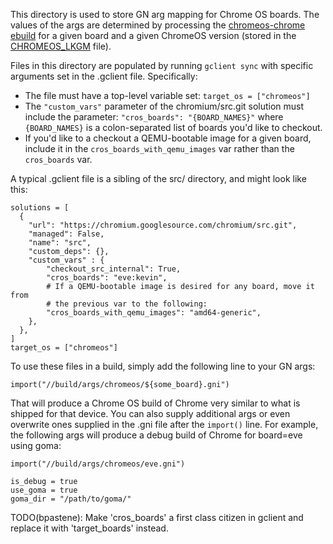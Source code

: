 This directory is used to store GN arg mapping for Chrome OS boards. The values
of the args are determined by processing the [chromeos-chrome ebuild] for a
given board and a given ChromeOS version (stored in the [CHROMEOS_LKGM] file).

Files in this directory are populated by running `gclient sync` with specific
arguments set in the .gclient file. Specifically:
* The file must have a top-level variable set: `target_os = ["chromeos"]`
* The `"custom_vars"` parameter of the chromium/src.git solution must include
  the parameter: `"cros_boards": "{BOARD_NAMES}"` where `{BOARD_NAMES}` is a
  colon-separated list of boards you'd like to checkout.
* If you'd like to a checkout a QEMU-bootable image for a given board, include
  it in the `cros_boards_with_qemu_images` var rather than the `cros_boards`
  var.

A typical .gclient file is a sibling of the src/ directory, and might look like
this:
```
solutions = [
  {
    "url": "https://chromium.googlesource.com/chromium/src.git",
    "managed": False,
    "name": "src",
    "custom_deps": {},
    "custom_vars" : {
        "checkout_src_internal": True,
        "cros_boards": "eve:kevin",
        # If a QEMU-bootable image is desired for any board, move it from
        # the previous var to the following:
        "cros_boards_with_qemu_images": "amd64-generic",
    },
  },
]
target_os = ["chromeos"]
```

To use these files in a build, simply add the following line to your GN args:
```
import("//build/args/chromeos/${some_board}.gni")
```

That will produce a Chrome OS build of Chrome very similar to what is shipped
for that device. You can also supply additional args or even overwrite ones
supplied in the .gni file after the `import()` line. For example, the following
args will produce a debug build of Chrome for board=eve using goma:
```
import("//build/args/chromeos/eve.gni")

is_debug = true
use_goma = true
goma_dir = "/path/to/goma/"
```

TODO(bpastene): Make 'cros_boards' a first class citizen in gclient and replace
it with 'target_boards' instead.

[chromeos-chrome ebuild]: https://chromium.googlesource.com/chromiumos/overlays/chromiumos-overlay/+/HEAD/chromeos-base/chromeos-chrome/chromeos-chrome-9999.ebuild
[CHROMEOS_LKGM]: https://chromium.googlesource.com/chromium/src/+/HEAD/chromeos/CHROMEOS_LKGM
